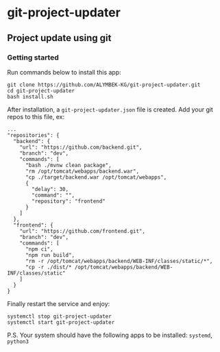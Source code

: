 # git-project-updater

## Project update using git

### Getting started

Run commands below to install this app:

```
git clone https://github.com/ALYMBEK-KG/git-project-updater.git
cd git-project-updater
bash install.sh
```

After installation, a `git-project-updater.json` file is created.
Add your git repos to this file, ex:

```
...
"repositories": {
  "backend": {
    "url": "https://github.com/backend.git",
    "branch": "dev",
    "commands": [
      "bash ./mvnw clean package",
      "rm /opt/tomcat/webapps/backend.war",
      "cp ./target/backend.war /opt/tomcat/webapps",
      {
        "delay": 30,
        "command": "",
        "repository": "frontend"
      }
    ]
  },
  "frontend": {
    "url": "https://github.com/frontend.git",
    "branch": "dev",
    "commands": [
      "npm ci",
      "npm run build",
      "rm -r /opt/tomcat/webapps/backend/WEB-INF/classes/static/*",
      "cp -r ./dist/* /opt/tomcat/webapps/backend/WEB-INF/classes/static"
    ]
  }
}
```

Finally restart the service and enjoy:

```
systemctl stop git-project-updater
systemctl start git-project-updater
```

P.S. Your system should have the following apps to be installed: `systemd`, `python3`
